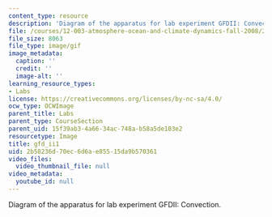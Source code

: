 ```yaml
---
content_type: resource
description: 'Diagram of the apparatus for lab experiment GFDII: Convection.'
file: /courses/12-003-atmosphere-ocean-and-climate-dynamics-fall-2008/2b58236d70ec6d6ae85515da9b570361_gfd_ii1.gif
file_size: 8063
file_type: image/gif
image_metadata:
  caption: ''
  credit: ''
  image-alt: ''
learning_resource_types:
- Labs
license: https://creativecommons.org/licenses/by-nc-sa/4.0/
ocw_type: OCWImage
parent_title: Labs
parent_type: CourseSection
parent_uid: 15f39ab3-4a66-34ac-748a-b58a5de103e2
resourcetype: Image
title: gfd_ii1
uid: 2b58236d-70ec-6d6a-e855-15da9b570361
video_files:
  video_thumbnail_file: null
video_metadata:
  youtube_id: null
---
```

Diagram of the apparatus for lab experiment GFDII: Convection.